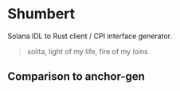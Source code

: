 # Shumbert

Solana IDL to Rust client / CPI interface generator.

> solita, light of my life, fire of my loins

## Comparison to anchor-gen

